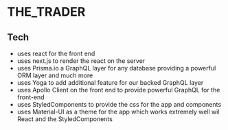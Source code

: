 # THE_TRADER

## Tech

- uses react for the front end
- uses next.js to render the react on the server
- uses Prisma.io a GraphQL layer for any database providing a powerful ORM layer and much more
- uses Yoga to add additional feature for our backed GraphQL layer
- uses Apollo Client on the front end to provide powerful GraphQL for the front-end
- uses StyledComponents to provide the css for the app and components
- uses Material-UI as a theme for the app which works extremely well wil React and the StyledComponents
